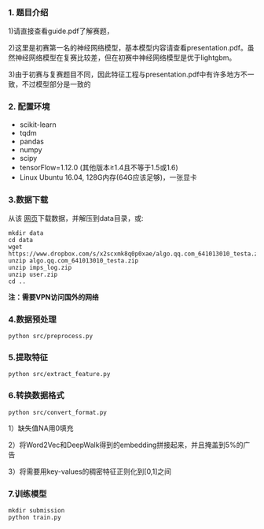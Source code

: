 ### 1. 题目介绍

1)请直接查看guide.pdf了解赛题，

2)这里是初赛第一名的神经网络模型，基本模型内容请查看presentation.pdf。虽然神经网络模型在复赛比较差，但在初赛中神经网络模型是优于lightgbm。

3)由于初赛与复赛题目不同，因此特征工程与presentation.pdf中有许多地方不一致，不过模型部分是一致的

### 2. 配置环境

- scikit-learn
- tqdm
- pandas
- numpy
- scipy
- tensorFlow=1.12.0 (其他版本≥1.4且不等于1.5或1.6)
- Linux Ubuntu 16.04, 128G内存(64G应该足够)，一张显卡 

### 3.数据下载

从该 [网页](https://amritasaha1812.github.io/CSQA/download/)下载数据，并解压到data目录，或:

```shell
mkdir data 
cd data
wget https://www.dropbox.com/s/x2scxmk8q0p0xae/algo.qq.com_641013010_testa.zip
unzip algo.qq.com_641013010_testa.zip 
unzip imps_log.zip 
unzip user.zip
cd ..
```

**注：需要VPN访问国外的网络**

### 4.数据预处理

```shell
python src/preprocess.py
```

### 5.提取特征

```shell
python src/extract_feature.py
```

### 6.转换数据格式

```shell
python src/convert_format.py
```

1）缺失值NA用0填充

2）将Word2Vec和DeepWalk得到的embedding拼接起来，并且掩盖到5%的广告

3）将需要用key-values的稠密特征正则化到[0,1]之间

### 7.训练模型

```shell
mkdir submission
python train.py
```

